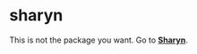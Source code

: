 # sharyn

This is not the package you want. Go to [**Sharyn**](https://github.com/sharynjs/sharyn).
